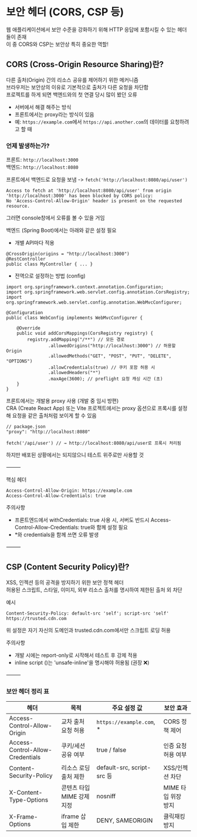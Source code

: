 # 보안 헤더 (CORS, CSP 등)

웹 애플리케이션에서 보안 수준을 강화하기 위해 HTTP 응답에 포함시킬 수 있는 헤더들이 존재<br>
이 중 CORS와 CSP는 보안상 특히 중요한 역할!


## CORS (Cross-Origin Resource Sharing)란?

다른 출처(Origin) 간의 리소스 공유를 제어하기 위한 메커니즘<br>
브라우저는 보안상의 이유로 기본적으로 출처가 다른 요청을 차단함<br>
프로젝트를 하게 되면 백엔드와의 첫 연결 당시 많이 봤던 오류
- 서버에서 해결 해주는 방식
- 프론트에서는 proxy라는 방식이 있음
- 예: `https://example.com`에서 `https://api.another.com`의 데이터를 요청하려고 할 때

### 언제 발생하는가?

프론트: `http://localhost:3000`<br>
백엔드: `http://localhost:8080`<br>


프론트에서 백엔드로 요청을 보냄 -> `fetch('http://localhost:8080/api/user')`
```
Access to fetch at 'http://localhost:8080/api/user' from origin 'http://localhost:3000' has been blocked by CORS policy:
No 'Access-Control-Allow-Origin' header is present on the requested resource.
```
그러면 console창에서  오류를 볼 수 있을 거임<br>


백엔드 (Spring Boot)에서는 아래와 같은 설정 필요
- 개별 API마다 적용
```
@CrossOrigin(origins = "http://localhost:3000")
@RestController
public class MyController { ... }
```
- 전역으로 설정하는 방법 (config)
```
import org.springframework.context.annotation.Configuration;
import org.springframework.web.servlet.config.annotation.CorsRegistry;
import org.springframework.web.servlet.config.annotation.WebMvcConfigurer;

@Configuration
public class WebConfig implements WebMvcConfigurer {

    @Override
    public void addCorsMappings(CorsRegistry registry) {
        registry.addMapping("/**") // 모든 경로
                .allowedOrigins("http://localhost:3000") // 허용할 Origin
                .allowedMethods("GET", "POST", "PUT", "DELETE", "OPTIONS")
                .allowCredentials(true) // 쿠키 포함 허용 시
                .allowedHeaders("*")
                .maxAge(3600); // preflight 요청 캐싱 시간 (초)
    }
}
```


프론트에서는 개발용 proxy 사용 (개발 중 임시 방편)<br>
CRA (Create React App) 또는 Vite 프로젝트에서는 proxy 옵션으로 프록시를 설정해 요청을 같은 출처처럼 보이게 할 수 있음
```
// package.json
"proxy": "http://localhost:8080"
```

`fetch('/api/user') // → http://localhost:8080/api/user로 프록시 처리됨`

하지만 배포된 상황에서는 되지않으니 테스트 위주로만 사용할 것


⸻

핵심 헤더
```
Access-Control-Allow-Origin: https://example.com
Access-Control-Allow-Credentials: true
```

주의사항
- 프론트엔드에서 withCredentials: true 사용 시, 서버도 반드시 Access-Control-Allow-Credentials: true와 함께 설정 필요
- *와 credentials을 함께 쓰면 오류 발생

⸻

## CSP (Content Security Policy)란?

XSS, 인젝션 등의 공격을 방지하기 위한 보안 정책 헤더<br>
허용된 스크립트, 스타일, 이미지, 외부 리소스 출처를 명시하여 제한된 출처 외 차단

예시
```
Content-Security-Policy: default-src 'self'; script-src 'self' https://trusted.cdn.com
```
위 설정은 자기 자신의 도메인과 trusted.cdn.com에서만 스크립트 로딩 허용

주의사항
- 개발 시에는 report-only로 시작해서 테스트 후 강제 적용
- inline script (<script>alert(1)</script>)는 'unsafe-inline'을 명시해야 허용됨 (권장 ❌)

⸻

### 보안 헤더 정리 표

| 헤더 | 목적 | 주요 설정 값 | 보안 효과 |
| --- | --- | --- | --- |
| Access-Control-Allow-Origin | 교차 출처 요청 허용 | `https://example.com`, * | CORS 정책 제어 |
| Access-Control-Allow-Credentials | 쿠키/세션 공유 여부 | true / false | 인증 요청 허용 여부 |
| Content-Security-Policy | 리소스 로딩 출처 제한 | default-src, script-src 등 | XSS/인젝션 차단 |
| X-Content-Type-Options | 콘텐츠 타입 MIME 강제 지정 | nosniff | MIME 타입 위장 방지 |
| X-Frame-Options | iframe 삽입 제한 | DENY, SAMEORIGIN | 클릭재킹 방지 |
